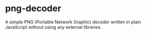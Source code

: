 # png-decoder
A simple PNG (Portable Network Graphic) decoder written in plain JavaScript without using any external libraries.
